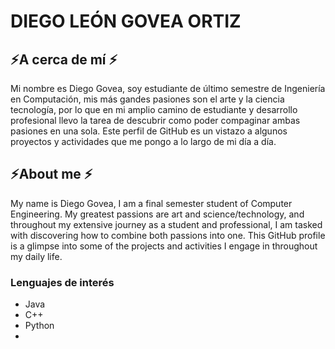# DIEGO LEÓN GOVEA ORTIZ 

## ⚡A cerca de mí ⚡
Mi nombre es Diego Govea, soy estudiante de último semestre de Ingeniería en Computación, mis más gandes pasiones son el arte y la ciencia tecnología, por lo que en mi amplio camino de estudiante y desarrollo profesional llevo la tarea de descubrir como poder compaginar ambas pasiones en una sola. Este perfil de GitHub es un vistazo a algunos proyectos y actividades que me pongo a lo largo de mi día a día.

## ⚡About me ⚡
My name is Diego Govea, I am a final semester student of Computer Engineering. My greatest passions are art and science/technology, and throughout my extensive journey as a student and professional, I am tasked with discovering how to combine both passions into one. This GitHub profile is a glimpse into some of the projects and activities I engage in throughout my daily life.

### Lenguajes de interés     

- Java
- C++
- Python
- 

